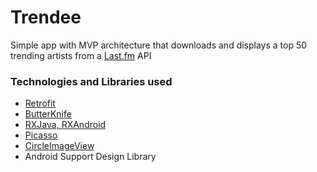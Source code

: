 # Trendee
Simple app with MVP architecture that downloads and displays a top 50 trending artists from a [Last.fm](http://last.fm/) API



### Technologies and Libraries used
- [Retrofit](http://square.github.io/retrofit/)
- [ButterKnife](http://jakewharton.github.io/butterknife/)
- [RXJava, RXAndroid](https://github.com/ReactiveX/RxJava)
- [Picasso](http://square.github.io/picasso/)
- [CircleImageView](https://github.com/hdodenhof/CircleImageView)
- Android Support Design Library

